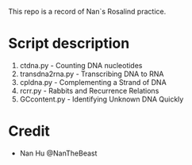 This repo is a record of Nan`s Rosalind practice.

# Script description
1. ctdna.py - Counting DNA nucleotides
2. transdna2rna.py - Transcribing DNA to RNA
3. cpldna.py - Complementing a Strand of DNA
4. rcrr.py - Rabbits and Recurrence Relations
5. GCcontent.py - Identifying Unknown DNA Quickly

# Credit
- Nan Hu @NanTheBeast
